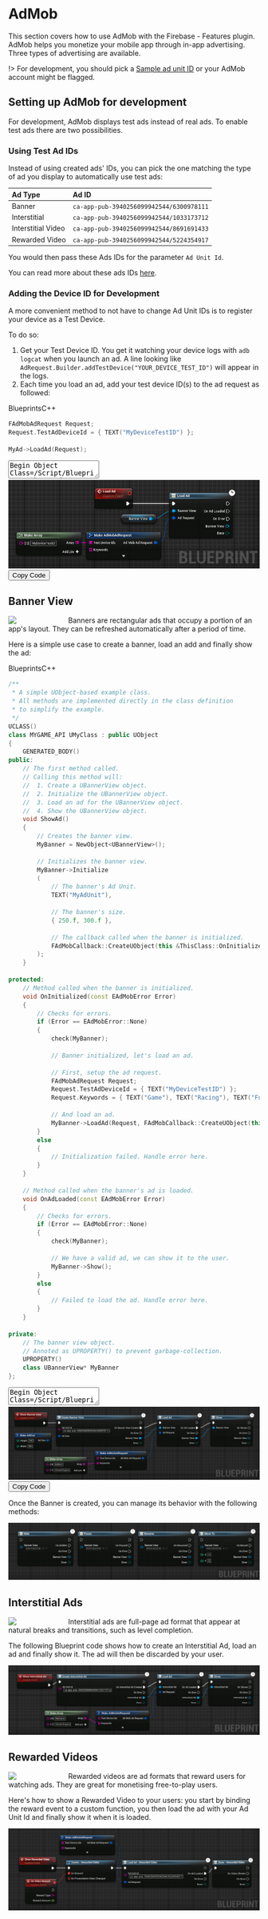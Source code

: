 # AdMob

This section covers how to use AdMob with the Firebase - Features plugin.  
AdMob helps you monetize your mobile app through in-app advertising. Three types of advertising are available.

!> For development, you should pick a [Sample ad unit ID](https://developers.google.com/admob/android/test-ads#sample_ad_units) or your AdMob account might be flagged.

## Setting up AdMob for development  
For development, AdMob displays test ads instead of real ads. To enable test ads there are two possibilities.
### Using Test Ad IDs
Instead of using created ads' IDs, you can pick the one matching the type of ad you display to automatically use test ads:

<div class="centered">

|Ad Type| Ad ID|
|:---|:---|
|Banner|`ca-app-pub-3940256099942544/6300978111`|
|Interstitial|`ca-app-pub-3940256099942544/1033173712`|
|Interstitial Video|`ca-app-pub-3940256099942544/8691691433`|
|Rewarded Video|`ca-app-pub-3940256099942544/5224354917`|

</div>

You would then pass these Ads IDs for the parameter `Ad Unit Id`.

You can read more about these ads IDs [here](https://developers.google.com/admob/android/test-ads#sample_ad_units).

### Adding the Device ID for Development

A more convenient method to not have to change Ad Unit IDs is to register your device as a Test Device.

To do so:
1. Get your Test Device ID. You get it watching your device logs with `adb logcat` when you launch an ad. A line looking like `AdRequest.Builder.addTestDevice("YOUR_DEVICE_TEST_ID")` will appear in the logs.
2. Each time you load an ad, add your test device ID(s) to the ad request as followed:  

<div class="code-switcher show-cpp-true">
<div class="switcher" >
<span class="sw-bp" onclick="switchBp()">Blueprints</span><span class="sw-cpp" onclick="switchCpp()">C++</span>
</div>
<div class="cpp">

```cpp
FAdMobAdRequest Request;
Request.TestAdDeviceId = { TEXT("MyDeviceTestID") };

MyAd->LoadAd(Request);
```

</div>
<div class="bp">
<div class="bpcode">
<textarea readonly>
Begin Object Class=/Script/BlueprintGraph.K2Node_AsyncAction Name="K2Node_AsyncAction_75"
   ProxyFactoryFunctionName="LoadAd"
   ProxyFactoryClass=Class'"/Script/FirebaseFeatures.LoadAdBannerView"'
   ProxyClass=Class'"/Script/FirebaseFeatures.LoadAdBannerView"'
   NodePosX=3856
   NodePosY=-5072
   NodeGuid=E2B7E89B417CAA67A4308EA79AFC187B
   CustomProperties Pin (PinId=3DE4DAD14A6073AAD84A75A1E6C4EE57,PinName="execute",PinType.PinCategory="exec",PinType.PinSubCategory="",PinType.PinSubCategoryObject=None,PinType.PinSubCategoryMemberReference=(),PinType.PinValueType=(),PinType.ContainerType=None,PinType.bIsReference=False,PinType.bIsConst=False,PinType.bIsWeakPointer=False,PinType.bIsUObjectWrapper=False,LinkedTo=(K2Node_CustomEvent_6 22595CDF4344D3403D70D09AAA93A5B1,),PersistentGuid=00000000000000000000000000000000,bHidden=False,bNotConnectable=False,bDefaultValueIsReadOnly=False,bDefaultValueIsIgnored=False,bAdvancedView=False,bOrphanedPin=False,)
   CustomProperties Pin (PinId=72A60F9F4319A877219EAB970CC5ABFB,PinName="then",Direction="EGPD_Output",PinType.PinCategory="exec",PinType.PinSubCategory="",PinType.PinSubCategoryObject=None,PinType.PinSubCategoryMemberReference=(),PinType.PinValueType=(),PinType.ContainerType=None,PinType.bIsReference=False,PinType.bIsConst=False,PinType.bIsWeakPointer=False,PinType.bIsUObjectWrapper=False,PersistentGuid=00000000000000000000000000000000,bHidden=False,bNotConnectable=False,bDefaultValueIsReadOnly=False,bDefaultValueIsIgnored=False,bAdvancedView=False,bOrphanedPin=False,)
   CustomProperties Pin (PinId=7485657E499E8150FA1E3DACECB79B89,PinName="OnAdLoaded",PinFriendlyName="On Ad Loaded",PinToolTip="On Ad Loaded",Direction="EGPD_Output",PinType.PinCategory="exec",PinType.PinSubCategory="",PinType.PinSubCategoryObject=None,PinType.PinSubCategoryMemberReference=(),PinType.PinValueType=(),PinType.ContainerType=None,PinType.bIsReference=False,PinType.bIsConst=False,PinType.bIsWeakPointer=False,PinType.bIsUObjectWrapper=False,PersistentGuid=00000000000000000000000000000000,bHidden=False,bNotConnectable=False,bDefaultValueIsReadOnly=False,bDefaultValueIsIgnored=False,bAdvancedView=False,bOrphanedPin=False,)
   CustomProperties Pin (PinId=219EAA4F4D530526F5CD248EA8D2D465,PinName="OnError",PinFriendlyName="On Error",PinToolTip="On Error",Direction="EGPD_Output",PinType.PinCategory="exec",PinType.PinSubCategory="",PinType.PinSubCategoryObject=None,PinType.PinSubCategoryMemberReference=(),PinType.PinValueType=(),PinType.ContainerType=None,PinType.bIsReference=False,PinType.bIsConst=False,PinType.bIsWeakPointer=False,PinType.bIsUObjectWrapper=False,PersistentGuid=00000000000000000000000000000000,bHidden=False,bNotConnectable=False,bDefaultValueIsReadOnly=False,bDefaultValueIsIgnored=False,bAdvancedView=False,bOrphanedPin=False,)
   CustomProperties Pin (PinId=5892D59D4B709C342FF21095548E72CD,PinName="BannerView",PinToolTip="Banner View",Direction="EGPD_Output",PinType.PinCategory="object",PinType.PinSubCategory="",PinType.PinSubCategoryObject=Class'"/Script/FirebaseFeatures.BannerView"',PinType.PinSubCategoryMemberReference=(),PinType.PinValueType=(),PinType.ContainerType=None,PinType.bIsReference=False,PinType.bIsConst=False,PinType.bIsWeakPointer=False,PinType.bIsUObjectWrapper=False,PersistentGuid=00000000000000000000000000000000,bHidden=False,bNotConnectable=False,bDefaultValueIsReadOnly=False,bDefaultValueIsIgnored=False,bAdvancedView=False,bOrphanedPin=False,)
   CustomProperties Pin (PinId=894C115B4FBF68CABF32E1A0F11A9C65,PinName="Error",PinToolTip="Error",Direction="EGPD_Output",PinType.PinCategory="byte",PinType.PinSubCategory="",PinType.PinSubCategoryObject=Enum'"/Script/FirebaseFeatures.EAdMobError"',PinType.PinSubCategoryMemberReference=(),PinType.PinValueType=(),PinType.ContainerType=None,PinType.bIsReference=False,PinType.bIsConst=True,PinType.bIsWeakPointer=False,PinType.bIsUObjectWrapper=False,PersistentGuid=00000000000000000000000000000000,bHidden=False,bNotConnectable=False,bDefaultValueIsReadOnly=False,bDefaultValueIsIgnored=False,bAdvancedView=False,bOrphanedPin=False,)
   CustomProperties Pin (PinId=F4E734244C64ECDBCEBE079C4CE7B919,PinName="BannerView",PinType.PinCategory="object",PinType.PinSubCategory="",PinType.PinSubCategoryObject=Class'"/Script/FirebaseFeatures.BannerView"',PinType.PinSubCategoryMemberReference=(),PinType.PinValueType=(),PinType.ContainerType=None,PinType.bIsReference=False,PinType.bIsConst=True,PinType.bIsWeakPointer=False,PinType.bIsUObjectWrapper=False,LinkedTo=(K2Node_VariableGet_0 84CCEE1E4B142D1D8FBDC08D6E829698,),PersistentGuid=00000000000000000000000000000000,bHidden=False,bNotConnectable=False,bDefaultValueIsReadOnly=False,bDefaultValueIsIgnored=False,bAdvancedView=False,bOrphanedPin=False,)
   CustomProperties Pin (PinId=11EA430B432F9644E80C1F9ABD4578AC,PinName="AdRequest",PinType.PinCategory="struct",PinType.PinSubCategory="",PinType.PinSubCategoryObject=ScriptStruct'"/Script/FirebaseFeatures.AdMobAdRequest"',PinType.PinSubCategoryMemberReference=(),PinType.PinValueType=(),PinType.ContainerType=None,PinType.bIsReference=True,PinType.bIsConst=True,PinType.bIsWeakPointer=False,PinType.bIsUObjectWrapper=False,LinkedTo=(K2Node_MakeStruct_4 7522A899448CE93C92F62480C1023678,),PersistentGuid=00000000000000000000000000000000,bHidden=False,bNotConnectable=False,bDefaultValueIsReadOnly=False,bDefaultValueIsIgnored=True,bAdvancedView=False,bOrphanedPin=False,)
End Object
Begin Object Class=/Script/BlueprintGraph.K2Node_MakeStruct Name="K2Node_MakeStruct_4"
   bMadeAfterOverridePinRemoval=True
   ShowPinForProperties(0)=(PropertyName="TestDeviceIds",PropertyFriendlyName="Test Device Ids",PropertyTooltip="An array of test device IDs specifying devices that test ads will be\nreturned for.",CategoryName="AdMob",bShowPin=True,bCanToggleVisibility=True)
   ShowPinForProperties(1)=(PropertyName="Keywords",PropertyFriendlyName="Keywords",PropertyTooltip="An array of keywords or phrases describing the current user activity, such\nas \"Sports Scores\" or \"Football.\"",CategoryName="AdMob",bShowPin=True,bCanToggleVisibility=True)
   ShowPinForProperties(2)=(PropertyName="Extras",PropertyFriendlyName="Extras",PropertyTooltip="A @ref KeyValuePair specifying additional parameters accepted by an ad\nnetwork.",CategoryName="AdMob",bShowPin=True,bCanToggleVisibility=True)
   ShowPinForProperties(3)=(PropertyName="BirthdayDay",PropertyFriendlyName="Birthday Day",PropertyTooltip="The day the user was born. Specify the user\'s birthday to increase ad\nrelevancy.",CategoryName="AdMob",bShowPin=True,bCanToggleVisibility=True)
   ShowPinForProperties(4)=(PropertyName="BirthdayMonth",PropertyFriendlyName="Birthday Month",PropertyTooltip="The month the user was born. Specify the user\'s birthday to increase ad\nrelevancy.",CategoryName="AdMob",bShowPin=True,bCanToggleVisibility=True)
   ShowPinForProperties(5)=(PropertyName="BirthdayYear",PropertyFriendlyName="Birthday Year",PropertyTooltip="The year the user was born. Specify the user\'s birthday to increase ad\nrelevancy.",CategoryName="AdMob",bShowPin=True,bCanToggleVisibility=True)
   ShowPinForProperties(6)=(PropertyName="Gender",PropertyFriendlyName="Gender",PropertyTooltip="The user\'s @ref Gender. Specify the user\'s gender to increase ad\nrelevancy.",CategoryName="AdMob",bShowPin=True,bCanToggleVisibility=True)
   ShowPinForProperties(7)=(PropertyName="TaggedForChildDirectedTreatment",PropertyFriendlyName="Tagged for Child Directed Treatment",PropertyTooltip="Specifies whether the request should be considered as child-directed for\npurposes of the Children\'s Online Privacy Protection Act (COPPA).",CategoryName="AdMob",bShowPin=True,bCanToggleVisibility=True)
   StructType=ScriptStruct'"/Script/FirebaseFeatures.AdMobAdRequest"'
   NodePosX=3552
   NodePosY=-4928
   AdvancedPinDisplay=Hidden
   NodeGuid=E64AD4AA498D7A1AD7AF4181D020817C
   CustomProperties Pin (PinId=7522A899448CE93C92F62480C1023678,PinName="AdMobAdRequest",Direction="EGPD_Output",PinType.PinCategory="struct",PinType.PinSubCategory="",PinType.PinSubCategoryObject=ScriptStruct'"/Script/FirebaseFeatures.AdMobAdRequest"',PinType.PinSubCategoryMemberReference=(),PinType.PinValueType=(),PinType.ContainerType=None,PinType.bIsReference=False,PinType.bIsConst=False,PinType.bIsWeakPointer=False,PinType.bIsUObjectWrapper=False,LinkedTo=(K2Node_AsyncAction_75 11EA430B432F9644E80C1F9ABD4578AC,),PersistentGuid=00000000000000000000000000000000,bHidden=False,bNotConnectable=False,bDefaultValueIsReadOnly=False,bDefaultValueIsIgnored=False,bAdvancedView=False,bOrphanedPin=False,)
   CustomProperties Pin (PinId=3A3BCC504EB26AD5280511AE7085FC84,PinName="TestDeviceIds",PinFriendlyName="Test Device Ids",PinToolTip="Test Device Ids\nArray of Strings\n\nAn array of test device IDs specifying devices that test ads will be\nreturned for.",PinType.PinCategory="string",PinType.PinSubCategory="",PinType.PinSubCategoryObject=None,PinType.PinSubCategoryMemberReference=(),PinType.PinValueType=(),PinType.ContainerType=Array,PinType.bIsReference=False,PinType.bIsConst=False,PinType.bIsWeakPointer=False,PinType.bIsUObjectWrapper=False,LinkedTo=(K2Node_MakeArray_3 2F23AB5648C9AEBB0D53F28B390CA233,),PersistentGuid=00000000000000000000000000000000,bHidden=False,bNotConnectable=False,bDefaultValueIsReadOnly=False,bDefaultValueIsIgnored=True,bAdvancedView=False,bOrphanedPin=False,)
   CustomProperties Pin (PinId=835C6FE3491B56FE2A321AADAF790FBC,PinName="Keywords",PinFriendlyName="Keywords",PinToolTip="Keywords\nArray of Strings\n\nAn array of keywords or phrases describing the current user activity, such\nas \"Sports Scores\" or \"Football.\"",PinType.PinCategory="string",PinType.PinSubCategory="",PinType.PinSubCategoryObject=None,PinType.PinSubCategoryMemberReference=(),PinType.PinValueType=(),PinType.ContainerType=Array,PinType.bIsReference=False,PinType.bIsConst=False,PinType.bIsWeakPointer=False,PinType.bIsUObjectWrapper=False,PersistentGuid=00000000000000000000000000000000,bHidden=False,bNotConnectable=False,bDefaultValueIsReadOnly=False,bDefaultValueIsIgnored=True,bAdvancedView=False,bOrphanedPin=False,)
   CustomProperties Pin (PinId=5B10E40445809E3AF6CC34905CA56493,PinName="Extras",PinFriendlyName="Extras",PinToolTip="Extras\nMap of Strings to Strings\n\nA @ref KeyValuePair specifying additional parameters accepted by an ad\nnetwork.",PinType.PinCategory="string",PinType.PinSubCategory="",PinType.PinSubCategoryObject=None,PinType.PinSubCategoryMemberReference=(),PinType.PinValueType=(TerminalCategory="string"),PinType.ContainerType=Map,PinType.bIsReference=False,PinType.bIsConst=False,PinType.bIsWeakPointer=False,PinType.bIsUObjectWrapper=False,PersistentGuid=00000000000000000000000000000000,bHidden=False,bNotConnectable=False,bDefaultValueIsReadOnly=False,bDefaultValueIsIgnored=True,bAdvancedView=True,bOrphanedPin=False,)
   CustomProperties Pin (PinId=8AE7E97B49F702DB86509B973D7E20E7,PinName="BirthdayDay",PinFriendlyName="Birthday Day",PinToolTip="Birthday Day\nInteger\n\nThe day the user was born. Specify the user\'s birthday to increase ad\nrelevancy.",PinType.PinCategory="int",PinType.PinSubCategory="",PinType.PinSubCategoryObject=None,PinType.PinSubCategoryMemberReference=(),PinType.PinValueType=(),PinType.ContainerType=None,PinType.bIsReference=False,PinType.bIsConst=False,PinType.bIsWeakPointer=False,PinType.bIsUObjectWrapper=False,DefaultValue="0",AutogeneratedDefaultValue="0",PersistentGuid=00000000000000000000000000000000,bHidden=False,bNotConnectable=False,bDefaultValueIsReadOnly=False,bDefaultValueIsIgnored=False,bAdvancedView=True,bOrphanedPin=False,)
   CustomProperties Pin (PinId=0486ACEE422BFCD47CF9068A109867B9,PinName="BirthdayMonth",PinFriendlyName="Birthday Month",PinToolTip="Birthday Month\nInteger\n\nThe month the user was born. Specify the user\'s birthday to increase ad\nrelevancy.",PinType.PinCategory="int",PinType.PinSubCategory="",PinType.PinSubCategoryObject=None,PinType.PinSubCategoryMemberReference=(),PinType.PinValueType=(),PinType.ContainerType=None,PinType.bIsReference=False,PinType.bIsConst=False,PinType.bIsWeakPointer=False,PinType.bIsUObjectWrapper=False,DefaultValue="0",AutogeneratedDefaultValue="0",PersistentGuid=00000000000000000000000000000000,bHidden=False,bNotConnectable=False,bDefaultValueIsReadOnly=False,bDefaultValueIsIgnored=False,bAdvancedView=True,bOrphanedPin=False,)
   CustomProperties Pin (PinId=D1BF803C45AE8B7E598690B4D6B8B16B,PinName="BirthdayYear",PinFriendlyName="Birthday Year",PinToolTip="Birthday Year\nInteger\n\nThe year the user was born. Specify the user\'s birthday to increase ad\nrelevancy.",PinType.PinCategory="int",PinType.PinSubCategory="",PinType.PinSubCategoryObject=None,PinType.PinSubCategoryMemberReference=(),PinType.PinValueType=(),PinType.ContainerType=None,PinType.bIsReference=False,PinType.bIsConst=False,PinType.bIsWeakPointer=False,PinType.bIsUObjectWrapper=False,DefaultValue="0",AutogeneratedDefaultValue="0",PersistentGuid=00000000000000000000000000000000,bHidden=False,bNotConnectable=False,bDefaultValueIsReadOnly=False,bDefaultValueIsIgnored=False,bAdvancedView=True,bOrphanedPin=False,)
   CustomProperties Pin (PinId=09BEED2B43F4897C5B1EBA8E5FAEBEE1,PinName="Gender",PinFriendlyName="Gender",PinToolTip="Gender\nEAdMobGender Enum\n\nThe user\'s @ref Gender. Specify the user\'s gender to increase ad\nrelevancy.",PinType.PinCategory="byte",PinType.PinSubCategory="",PinType.PinSubCategoryObject=Enum'"/Script/FirebaseFeatures.EAdMobGender"',PinType.PinSubCategoryMemberReference=(),PinType.PinValueType=(),PinType.ContainerType=None,PinType.bIsReference=False,PinType.bIsConst=False,PinType.bIsWeakPointer=False,PinType.bIsUObjectWrapper=False,DefaultValue="Unknown",AutogeneratedDefaultValue="Unknown",PersistentGuid=00000000000000000000000000000000,bHidden=False,bNotConnectable=False,bDefaultValueIsReadOnly=False,bDefaultValueIsIgnored=False,bAdvancedView=True,bOrphanedPin=False,)
   CustomProperties Pin (PinId=42F81E594B9D8899F49EE29AF3583E48,PinName="TaggedForChildDirectedTreatment",PinFriendlyName="Tagged for Child Directed Treatment",PinToolTip="Tagged For Child Directed Treatment\nEAdMobChildDirectedTreatmentState Enum\n\nSpecifies whether the request should be considered as child-directed for\npurposes of the Children\'s Online Privacy Protection Act (COPPA).",PinType.PinCategory="byte",PinType.PinSubCategory="",PinType.PinSubCategoryObject=Enum'"/Script/FirebaseFeatures.EAdMobChildDirectedTreatmentState"',PinType.PinSubCategoryMemberReference=(),PinType.PinValueType=(),PinType.ContainerType=None,PinType.bIsReference=False,PinType.bIsConst=False,PinType.bIsWeakPointer=False,PinType.bIsUObjectWrapper=False,DefaultValue="Unknown",AutogeneratedDefaultValue="Unknown",PersistentGuid=00000000000000000000000000000000,bHidden=False,bNotConnectable=False,bDefaultValueIsReadOnly=False,bDefaultValueIsIgnored=False,bAdvancedView=True,bOrphanedPin=False,)
End Object
Begin Object Class=/Script/BlueprintGraph.K2Node_MakeArray Name="K2Node_MakeArray_3"
   NodePosX=3296
   NodePosY=-4928
   NodeGuid=99746203401668E7287575AB0F753A0E
   CustomProperties Pin (PinId=2F23AB5648C9AEBB0D53F28B390CA233,PinName="Array",Direction="EGPD_Output",PinType.PinCategory="string",PinType.PinSubCategory="",PinType.PinSubCategoryObject=None,PinType.PinSubCategoryMemberReference=(),PinType.PinValueType=(),PinType.ContainerType=Array,PinType.bIsReference=False,PinType.bIsConst=False,PinType.bIsWeakPointer=False,PinType.bIsUObjectWrapper=False,LinkedTo=(K2Node_MakeStruct_4 3A3BCC504EB26AD5280511AE7085FC84,),PersistentGuid=00000000000000000000000000000000,bHidden=False,bNotConnectable=False,bDefaultValueIsReadOnly=False,bDefaultValueIsIgnored=False,bAdvancedView=False,bOrphanedPin=False,)
   CustomProperties Pin (PinId=E7646C30416BD9B0BD9F0D9C262683B7,PinName="[0]",PinType.PinCategory="string",PinType.PinSubCategory="",PinType.PinSubCategoryObject=None,PinType.PinSubCategoryMemberReference=(),PinType.PinValueType=(),PinType.ContainerType=None,PinType.bIsReference=False,PinType.bIsConst=False,PinType.bIsWeakPointer=False,PinType.bIsUObjectWrapper=False,DefaultValue="MyDeviceTestID",PersistentGuid=00000000000000000000000000000000,bHidden=False,bNotConnectable=False,bDefaultValueIsReadOnly=False,bDefaultValueIsIgnored=False,bAdvancedView=False,bOrphanedPin=False,)
End Object
Begin Object Class=/Script/BlueprintGraph.K2Node_VariableGet Name="K2Node_VariableGet_0"
   VariableReference=(MemberName="Banner View",MemberGuid=1446C6E14B87D7D507D537B2B6FC6914,bSelfContext=True)
   NodePosX=3680
   NodePosY=-4992
   NodeGuid=1339B14E454DC5EBD890F4929711230A
   CustomProperties Pin (PinId=84CCEE1E4B142D1D8FBDC08D6E829698,PinName="Banner View",Direction="EGPD_Output",PinType.PinCategory="object",PinType.PinSubCategory="",PinType.PinSubCategoryObject=Class'"/Script/FirebaseFeatures.BannerView"',PinType.PinSubCategoryMemberReference=(),PinType.PinValueType=(),PinType.ContainerType=None,PinType.bIsReference=False,PinType.bIsConst=False,PinType.bIsWeakPointer=False,PinType.bIsUObjectWrapper=False,LinkedTo=(K2Node_AsyncAction_75 F4E734244C64ECDBCEBE079C4CE7B919,),PersistentGuid=00000000000000000000000000000000,bHidden=False,bNotConnectable=False,bDefaultValueIsReadOnly=False,bDefaultValueIsIgnored=False,bAdvancedView=False,bOrphanedPin=False,)
   CustomProperties Pin (PinId=2DD1E49644EC92F19251B880E9B5D5E9,PinName="self",PinFriendlyName=NSLOCTEXT("K2Node", "Target", "Target"),PinType.PinCategory="object",PinType.PinSubCategory="",PinType.PinSubCategoryObject=BlueprintGeneratedClass'"/Game/DemoActor.DemoActor_C"',PinType.PinSubCategoryMemberReference=(),PinType.PinValueType=(),PinType.ContainerType=None,PinType.bIsReference=False,PinType.bIsConst=False,PinType.bIsWeakPointer=False,PinType.bIsUObjectWrapper=False,PersistentGuid=00000000000000000000000000000000,bHidden=True,bNotConnectable=False,bDefaultValueIsReadOnly=False,bDefaultValueIsIgnored=False,bAdvancedView=False,bOrphanedPin=False,)
End Object
Begin Object Class=/Script/BlueprintGraph.K2Node_CustomEvent Name="K2Node_CustomEvent_6"
   CustomFunctionName="Load Ad"
   NodePosX=3584
   NodePosY=-5088
   NodeGuid=479AB6C544828EFE0EDBEE8213368323
   CustomProperties Pin (PinId=875FFA484C7FC64B7DEC1DA08C12649E,PinName="OutputDelegate",Direction="EGPD_Output",PinType.PinCategory="delegate",PinType.PinSubCategory="",PinType.PinSubCategoryObject=None,PinType.PinSubCategoryMemberReference=(MemberParent=BlueprintGeneratedClass'"/Game/DemoActor.DemoActor_C"',MemberName="Load Ad",MemberGuid=479AB6C544828EFE0EDBEE8213368323),PinType.PinValueType=(),PinType.ContainerType=None,PinType.bIsReference=False,PinType.bIsConst=False,PinType.bIsWeakPointer=False,PinType.bIsUObjectWrapper=False,PersistentGuid=00000000000000000000000000000000,bHidden=False,bNotConnectable=False,bDefaultValueIsReadOnly=False,bDefaultValueIsIgnored=False,bAdvancedView=False,bOrphanedPin=False,)
   CustomProperties Pin (PinId=22595CDF4344D3403D70D09AAA93A5B1,PinName="then",Direction="EGPD_Output",PinType.PinCategory="exec",PinType.PinSubCategory="",PinType.PinSubCategoryObject=None,PinType.PinSubCategoryMemberReference=(),PinType.PinValueType=(),PinType.ContainerType=None,PinType.bIsReference=False,PinType.bIsConst=False,PinType.bIsWeakPointer=False,PinType.bIsUObjectWrapper=False,LinkedTo=(K2Node_AsyncAction_75 3DE4DAD14A6073AAD84A75A1E6C4EE57,),PersistentGuid=00000000000000000000000000000000,bHidden=False,bNotConnectable=False,bDefaultValueIsReadOnly=False,bDefaultValueIsIgnored=False,bAdvancedView=False,bOrphanedPin=False,)
End Object
</textarea>
<img src="_images/TestAdDeviceId.png"/>
<button onclick="copyBlueprintCode(this)">Copy Code</button>
</div>
</div>
</div>

## Banner View

<img src="https://developers.google.com/admob/images/format-banner.svg" align="left" width="100" style="margin-right:20px"/>

Banners are rectangular ads that occupy a portion of an app's layout. They can be refreshed automatically after a period of time.  

Here is a simple use case to create a banner, load an add and finally show the ad:


<div class="code-switcher show-cpp-true">
<div class="switcher" >
<span class="sw-bp" onclick="switchBp()">Blueprints</span><span class="sw-cpp" onclick="switchCpp()">C++</span>
</div>
<div class="cpp">

```cpp
/**
 * A simple UObject-based example class.
 * All methods are implemented directly in the class definition 
 * to simplify the example.
 */
UCLASS()
class MYGAME_API UMyClass : public UObject
{
	GENERATED_BODY()
public:
	// The first method called.
	// Calling this method will:
	// 	1. Create a UBannerView object.
	// 	2. Initialize the UBannerView object.
	// 	3. Load an ad for the UBannerView object.
	// 	4. Show the UBannerView object.
	void ShowAd()
	{
		// Creates the banner view.
		MyBanner = NewObject<UBannerView>();
	
		// Initializes the banner view.
		MyBanner->Initialize
		(
			// The banner's Ad Unit.
			TEXT("MyAdUnit"), 
			
			// The banner's size.
			{ 250.f, 300.f }, 
			
			// The callback called when the banner is initialized.
			FAdMobCallback::CreateUObject(this &ThisClass::OnInitialized))
		);
	}
	
protected:
	// Method called when the banner is initialized.
	void OnInitialized(const EAdMobError Error)
	{
		// Checks for errors.
		if (Error == EAdMobError::None)
		{
			check(MyBanner);
			
			// Banner initialized, let's load an ad.
			
			// First, setup the ad request.
			FAdMobAdRequest Request;
			Request.TestAdDeviceId = { TEXT("MyDeviceTestID") };
			Request.Keywords = { TEXT("Game"), TEXT("Racing"), TEXT("Fun") };
			
			// And load an ad.
			MyBanner->LoadAd(Request, FAdMobCallback::CreateUObject(this &ThisClass::OnAdLoaded)));
		}
		else
		{
			// Initialization failed. Handle error here.
		}
	}
	
	// Method called when the banner's ad is loaded.
	void OnAdLoaded(const EAdMobError Error)
	{
		// Checks for errors.
		if (Error == EAdMobError::None)
		{
			check(MyBanner);
			
			// We have a valid ad, we can show it to the user.
			MyBanner->Show();
		}
		else
		{
			// Failed to load the ad. Handle error here.
		}
	}

private:
	// The banner view object.
	// Annoted as UPROPERTY() to prevent garbage-collection.
	UPROPERTY()
	class UBannerView* MyBanner
};


```

</div>
<div class="bp">
<div class="bpcode">
<textarea readonly>
Begin Object Class=/Script/BlueprintGraph.K2Node_AsyncAction Name="K2Node_AsyncAction_0"
   ProxyFactoryFunctionName="CreateBannerView"
   ProxyFactoryClass=Class'"/Script/FirebaseFeatures.CreateBannerView"'
   ProxyClass=Class'"/Script/FirebaseFeatures.CreateBannerView"'
   NodePosX=-144
   NodePosY=-448
   NodeGuid=DD95258F4B7414782DEF25BFE50B2372
   CustomProperties Pin (PinId=1146E2CE45D16CCCEDD570BE89E74DE3,PinName="execute",PinToolTip="\nExec",PinType.PinCategory="exec",PinType.PinSubCategory="",PinType.PinSubCategoryObject=None,PinType.PinSubCategoryMemberReference=(),PinType.PinValueType=(),PinType.ContainerType=None,PinType.bIsReference=False,PinType.bIsConst=False,PinType.bIsWeakPointer=False,PinType.bIsUObjectWrapper=False,LinkedTo=(K2Node_CustomEvent_0 7EDB0ADB42D214630353F1A7CFDFFF46,),PersistentGuid=00000000000000000000000000000000,bHidden=False,bNotConnectable=False,bDefaultValueIsReadOnly=False,bDefaultValueIsIgnored=False,bAdvancedView=False,bOrphanedPin=False,)
   CustomProperties Pin (PinId=E87DCA5848795E2AFD82DCBD609CB49D,PinName="then",Direction="EGPD_Output",PinType.PinCategory="exec",PinType.PinSubCategory="",PinType.PinSubCategoryObject=None,PinType.PinSubCategoryMemberReference=(),PinType.PinValueType=(),PinType.ContainerType=None,PinType.bIsReference=False,PinType.bIsConst=False,PinType.bIsWeakPointer=False,PinType.bIsUObjectWrapper=False,PersistentGuid=00000000000000000000000000000000,bHidden=False,bNotConnectable=False,bDefaultValueIsReadOnly=False,bDefaultValueIsIgnored=False,bAdvancedView=False,bOrphanedPin=False,)
   CustomProperties Pin (PinId=B7CEE91449A32AE8EE5D2E95F548FC3F,PinName="OnBannerViewCreated",PinFriendlyName=NSLOCTEXT("", "B8EEB7D24BDC95B85C86C496D209D914", "On Banner View Created"),PinToolTip="Called when the banner view has been created and initialized.",Direction="EGPD_Output",PinType.PinCategory="exec",PinType.PinSubCategory="",PinType.PinSubCategoryObject=None,PinType.PinSubCategoryMemberReference=(),PinType.PinValueType=(),PinType.ContainerType=None,PinType.bIsReference=False,PinType.bIsConst=False,PinType.bIsWeakPointer=False,PinType.bIsUObjectWrapper=False,LinkedTo=(K2Node_AsyncAction_1 312171414F83781D6BAEE5A0CA3FEC28,),PersistentGuid=00000000000000000000000000000000,bHidden=False,bNotConnectable=False,bDefaultValueIsReadOnly=False,bDefaultValueIsIgnored=False,bAdvancedView=False,bOrphanedPin=False,)
   CustomProperties Pin (PinId=8FD6D78E4B8672F2F239D1A3241DD604,PinName="OnError",PinFriendlyName=NSLOCTEXT("", "4BA3C10A46E521D4A24B48A32DC8965C", "On Error"),PinToolTip="On Error",Direction="EGPD_Output",PinType.PinCategory="exec",PinType.PinSubCategory="",PinType.PinSubCategoryObject=None,PinType.PinSubCategoryMemberReference=(),PinType.PinValueType=(),PinType.ContainerType=None,PinType.bIsReference=False,PinType.bIsConst=False,PinType.bIsWeakPointer=False,PinType.bIsUObjectWrapper=False,PersistentGuid=00000000000000000000000000000000,bHidden=False,bNotConnectable=False,bDefaultValueIsReadOnly=False,bDefaultValueIsIgnored=False,bAdvancedView=False,bOrphanedPin=False,)
   CustomProperties Pin (PinId=53699DFC4AC2BCDC969343B005615099,PinName="BannerView",PinToolTip="Banner View",Direction="EGPD_Output",PinType.PinCategory="object",PinType.PinSubCategory="",PinType.PinSubCategoryObject=Class'"/Script/FirebaseFeatures.BannerView"',PinType.PinSubCategoryMemberReference=(),PinType.PinValueType=(),PinType.ContainerType=None,PinType.bIsReference=False,PinType.bIsConst=False,PinType.bIsWeakPointer=False,PinType.bIsUObjectWrapper=False,LinkedTo=(K2Node_AsyncAction_1 8D293F4D45F2AF942985B69DCC751432,),PersistentGuid=00000000000000000000000000000000,bHidden=False,bNotConnectable=False,bDefaultValueIsReadOnly=False,bDefaultValueIsIgnored=False,bAdvancedView=False,bOrphanedPin=False,)
   CustomProperties Pin (PinId=D353141D44016B033C96C7BB1FDC8560,PinName="Error",PinToolTip="Error",Direction="EGPD_Output",PinType.PinCategory="byte",PinType.PinSubCategory="",PinType.PinSubCategoryObject=Enum'"/Script/FirebaseFeatures.EAdMobError"',PinType.PinSubCategoryMemberReference=(),PinType.PinValueType=(),PinType.ContainerType=None,PinType.bIsReference=False,PinType.bIsConst=True,PinType.bIsWeakPointer=False,PinType.bIsUObjectWrapper=False,PersistentGuid=00000000000000000000000000000000,bHidden=False,bNotConnectable=False,bDefaultValueIsReadOnly=False,bDefaultValueIsIgnored=False,bAdvancedView=False,bOrphanedPin=False,)
   CustomProperties Pin (PinId=C52423DD4CEBEE0FF5CE4FAEEEACFCE6,PinName="AdUnitId",PinToolTip="Ad Unit Id\nString",PinType.PinCategory="string",PinType.PinSubCategory="",PinType.PinSubCategoryObject=None,PinType.PinSubCategoryMemberReference=(),PinType.PinValueType=(),PinType.ContainerType=None,PinType.bIsReference=False,PinType.bIsConst=False,PinType.bIsWeakPointer=False,PinType.bIsUObjectWrapper=False,DefaultValue="ca-app-pub-3940256099942544/6300978111",PersistentGuid=00000000000000000000000000000000,bHidden=False,bNotConnectable=False,bDefaultValueIsReadOnly=False,bDefaultValueIsIgnored=False,bAdvancedView=False,bOrphanedPin=False,)
   CustomProperties Pin (PinId=CBFBD5AE49FC06F4B783F9BE9B9DF32B,PinName="AdSize",PinToolTip="Ad Size\nAd Size Structure (by ref)",PinType.PinCategory="struct",PinType.PinSubCategory="",PinType.PinSubCategoryObject=ScriptStruct'"/Script/FirebaseFeatures.AdSize"',PinType.PinSubCategoryMemberReference=(),PinType.PinValueType=(),PinType.ContainerType=None,PinType.bIsReference=True,PinType.bIsConst=True,PinType.bIsWeakPointer=False,PinType.bIsUObjectWrapper=False,LinkedTo=(K2Node_MakeStruct_0 660A0AAA484755B2A97CAC95D7849CA0,),PersistentGuid=00000000000000000000000000000000,bHidden=False,bNotConnectable=False,bDefaultValueIsReadOnly=False,bDefaultValueIsIgnored=True,bAdvancedView=False,bOrphanedPin=False,)
End Object
Begin Object Class=/Script/BlueprintGraph.K2Node_AsyncAction Name="K2Node_AsyncAction_1"
   ProxyFactoryFunctionName="LoadAd"
   ProxyFactoryClass=Class'"/Script/FirebaseFeatures.LoadAdBannerView"'
   ProxyClass=Class'"/Script/FirebaseFeatures.LoadAdBannerView"'
   NodePosX=400
   NodePosY=-448
   NodeGuid=E062933E403B71A3D7CF42892474ECF0
   CustomProperties Pin (PinId=312171414F83781D6BAEE5A0CA3FEC28,PinName="execute",PinToolTip="\nExec",PinType.PinCategory="exec",PinType.PinSubCategory="",PinType.PinSubCategoryObject=None,PinType.PinSubCategoryMemberReference=(),PinType.PinValueType=(),PinType.ContainerType=None,PinType.bIsReference=False,PinType.bIsConst=False,PinType.bIsWeakPointer=False,PinType.bIsUObjectWrapper=False,LinkedTo=(K2Node_AsyncAction_0 B7CEE91449A32AE8EE5D2E95F548FC3F,),PersistentGuid=00000000000000000000000000000000,bHidden=False,bNotConnectable=False,bDefaultValueIsReadOnly=False,bDefaultValueIsIgnored=False,bAdvancedView=False,bOrphanedPin=False,)
   CustomProperties Pin (PinId=B4FEF1734A5E24577017C79903558E45,PinName="then",Direction="EGPD_Output",PinType.PinCategory="exec",PinType.PinSubCategory="",PinType.PinSubCategoryObject=None,PinType.PinSubCategoryMemberReference=(),PinType.PinValueType=(),PinType.ContainerType=None,PinType.bIsReference=False,PinType.bIsConst=False,PinType.bIsWeakPointer=False,PinType.bIsUObjectWrapper=False,PersistentGuid=00000000000000000000000000000000,bHidden=False,bNotConnectable=False,bDefaultValueIsReadOnly=False,bDefaultValueIsIgnored=False,bAdvancedView=False,bOrphanedPin=False,)
   CustomProperties Pin (PinId=7FE93A06400D8554AF4AAA9846697B88,PinName="OnAdLoaded",PinFriendlyName=NSLOCTEXT("", "89BECFC946BC869B79C76780675AC6F7", "On Ad Loaded"),PinToolTip="On Ad Loaded",Direction="EGPD_Output",PinType.PinCategory="exec",PinType.PinSubCategory="",PinType.PinSubCategoryObject=None,PinType.PinSubCategoryMemberReference=(),PinType.PinValueType=(),PinType.ContainerType=None,PinType.bIsReference=False,PinType.bIsConst=False,PinType.bIsWeakPointer=False,PinType.bIsUObjectWrapper=False,LinkedTo=(K2Node_AsyncAction_2 90E03E9A41FD6D476443FE9619FB526C,),PersistentGuid=00000000000000000000000000000000,bHidden=False,bNotConnectable=False,bDefaultValueIsReadOnly=False,bDefaultValueIsIgnored=False,bAdvancedView=False,bOrphanedPin=False,)
   CustomProperties Pin (PinId=B94B43894E123E3B751EA5A8E583E3D8,PinName="OnError",PinFriendlyName=NSLOCTEXT("", "4C226BD4489284A67B8BF48A3713B193", "On Error"),PinToolTip="On Error",Direction="EGPD_Output",PinType.PinCategory="exec",PinType.PinSubCategory="",PinType.PinSubCategoryObject=None,PinType.PinSubCategoryMemberReference=(),PinType.PinValueType=(),PinType.ContainerType=None,PinType.bIsReference=False,PinType.bIsConst=False,PinType.bIsWeakPointer=False,PinType.bIsUObjectWrapper=False,PersistentGuid=00000000000000000000000000000000,bHidden=False,bNotConnectable=False,bDefaultValueIsReadOnly=False,bDefaultValueIsIgnored=False,bAdvancedView=False,bOrphanedPin=False,)
   CustomProperties Pin (PinId=8E2DDC4E4C1579494CD4CCA42C548388,PinName="BannerView",PinToolTip="Banner View",Direction="EGPD_Output",PinType.PinCategory="object",PinType.PinSubCategory="",PinType.PinSubCategoryObject=Class'"/Script/FirebaseFeatures.BannerView"',PinType.PinSubCategoryMemberReference=(),PinType.PinValueType=(),PinType.ContainerType=None,PinType.bIsReference=False,PinType.bIsConst=False,PinType.bIsWeakPointer=False,PinType.bIsUObjectWrapper=False,LinkedTo=(K2Node_AsyncAction_2 F5E1F131455CAC96DA3D1FADB8FB72CA,),PersistentGuid=00000000000000000000000000000000,bHidden=False,bNotConnectable=False,bDefaultValueIsReadOnly=False,bDefaultValueIsIgnored=False,bAdvancedView=False,bOrphanedPin=False,)
   CustomProperties Pin (PinId=177960084364C5742B82E79B1FF03B10,PinName="Error",PinToolTip="Error",Direction="EGPD_Output",PinType.PinCategory="byte",PinType.PinSubCategory="",PinType.PinSubCategoryObject=Enum'"/Script/FirebaseFeatures.EAdMobError"',PinType.PinSubCategoryMemberReference=(),PinType.PinValueType=(),PinType.ContainerType=None,PinType.bIsReference=False,PinType.bIsConst=True,PinType.bIsWeakPointer=False,PinType.bIsUObjectWrapper=False,PersistentGuid=00000000000000000000000000000000,bHidden=False,bNotConnectable=False,bDefaultValueIsReadOnly=False,bDefaultValueIsIgnored=False,bAdvancedView=False,bOrphanedPin=False,)
   CustomProperties Pin (PinId=8D293F4D45F2AF942985B69DCC751432,PinName="BannerView",PinToolTip="Banner View\nBanner View Object Reference",PinType.PinCategory="object",PinType.PinSubCategory="",PinType.PinSubCategoryObject=Class'"/Script/FirebaseFeatures.BannerView"',PinType.PinSubCategoryMemberReference=(),PinType.PinValueType=(),PinType.ContainerType=None,PinType.bIsReference=False,PinType.bIsConst=True,PinType.bIsWeakPointer=False,PinType.bIsUObjectWrapper=False,LinkedTo=(K2Node_AsyncAction_0 53699DFC4AC2BCDC969343B005615099,),PersistentGuid=00000000000000000000000000000000,bHidden=False,bNotConnectable=False,bDefaultValueIsReadOnly=False,bDefaultValueIsIgnored=False,bAdvancedView=False,bOrphanedPin=False,)
   CustomProperties Pin (PinId=5C4A17DD4A8E31AA611BD78107E8C43A,PinName="AdRequest",PinToolTip="Ad Request\nAd Mob Ad Request Structure (by ref)",PinType.PinCategory="struct",PinType.PinSubCategory="",PinType.PinSubCategoryObject=ScriptStruct'"/Script/FirebaseFeatures.AdMobAdRequest"',PinType.PinSubCategoryMemberReference=(),PinType.PinValueType=(),PinType.ContainerType=None,PinType.bIsReference=True,PinType.bIsConst=True,PinType.bIsWeakPointer=False,PinType.bIsUObjectWrapper=False,LinkedTo=(K2Node_MakeStruct_1 1B2A54D7460DD76C499BB0B65E8BE9CB,),PersistentGuid=00000000000000000000000000000000,bHidden=False,bNotConnectable=False,bDefaultValueIsReadOnly=False,bDefaultValueIsIgnored=True,bAdvancedView=False,bOrphanedPin=False,)
End Object
Begin Object Class=/Script/BlueprintGraph.K2Node_AsyncAction Name="K2Node_AsyncAction_2"
   ProxyFactoryFunctionName="Show"
   ProxyFactoryClass=Class'"/Script/FirebaseFeatures.ShowBannerView"'
   ProxyClass=Class'"/Script/FirebaseFeatures.ShowBannerView"'
   NodePosX=688
   NodePosY=-448
   NodeGuid=F526DED44B008FFAF2748DA96A23F0B4
   CustomProperties Pin (PinId=90E03E9A41FD6D476443FE9619FB526C,PinName="execute",PinType.PinCategory="exec",PinType.PinSubCategory="",PinType.PinSubCategoryObject=None,PinType.PinSubCategoryMemberReference=(),PinType.PinValueType=(),PinType.ContainerType=None,PinType.bIsReference=False,PinType.bIsConst=False,PinType.bIsWeakPointer=False,PinType.bIsUObjectWrapper=False,LinkedTo=(K2Node_AsyncAction_1 7FE93A06400D8554AF4AAA9846697B88,),PersistentGuid=00000000000000000000000000000000,bHidden=False,bNotConnectable=False,bDefaultValueIsReadOnly=False,bDefaultValueIsIgnored=False,bAdvancedView=False,bOrphanedPin=False,)
   CustomProperties Pin (PinId=BA7133DF4A4CEC344DF147B996A81A5F,PinName="then",Direction="EGPD_Output",PinType.PinCategory="exec",PinType.PinSubCategory="",PinType.PinSubCategoryObject=None,PinType.PinSubCategoryMemberReference=(),PinType.PinValueType=(),PinType.ContainerType=None,PinType.bIsReference=False,PinType.bIsConst=False,PinType.bIsWeakPointer=False,PinType.bIsUObjectWrapper=False,PersistentGuid=00000000000000000000000000000000,bHidden=False,bNotConnectable=False,bDefaultValueIsReadOnly=False,bDefaultValueIsIgnored=False,bAdvancedView=False,bOrphanedPin=False,)
   CustomProperties Pin (PinId=10ECDAE1463C61D9BDEE98B76B46EACA,PinName="OnShown",PinFriendlyName=NSLOCTEXT("", "E04ECCAF4422B30C2CF0BCA6921EF1DF", "On Shown"),PinToolTip="On Shown",Direction="EGPD_Output",PinType.PinCategory="exec",PinType.PinSubCategory="",PinType.PinSubCategoryObject=None,PinType.PinSubCategoryMemberReference=(),PinType.PinValueType=(),PinType.ContainerType=None,PinType.bIsReference=False,PinType.bIsConst=False,PinType.bIsWeakPointer=False,PinType.bIsUObjectWrapper=False,PersistentGuid=00000000000000000000000000000000,bHidden=False,bNotConnectable=False,bDefaultValueIsReadOnly=False,bDefaultValueIsIgnored=False,bAdvancedView=False,bOrphanedPin=False,)
   CustomProperties Pin (PinId=33D80B63495C3586C37D1CA805E793AD,PinName="OnError",PinFriendlyName=NSLOCTEXT("", "B0ACCCA14234DA383BEC9C849A43EE67", "On Error"),PinToolTip="On Error",Direction="EGPD_Output",PinType.PinCategory="exec",PinType.PinSubCategory="",PinType.PinSubCategoryObject=None,PinType.PinSubCategoryMemberReference=(),PinType.PinValueType=(),PinType.ContainerType=None,PinType.bIsReference=False,PinType.bIsConst=False,PinType.bIsWeakPointer=False,PinType.bIsUObjectWrapper=False,PersistentGuid=00000000000000000000000000000000,bHidden=False,bNotConnectable=False,bDefaultValueIsReadOnly=False,bDefaultValueIsIgnored=False,bAdvancedView=False,bOrphanedPin=False,)
   CustomProperties Pin (PinId=18220D3F4F51681EF631B59472208778,PinName="BannerView",PinToolTip="Banner View",Direction="EGPD_Output",PinType.PinCategory="object",PinType.PinSubCategory="",PinType.PinSubCategoryObject=Class'"/Script/FirebaseFeatures.BannerView"',PinType.PinSubCategoryMemberReference=(),PinType.PinValueType=(),PinType.ContainerType=None,PinType.bIsReference=False,PinType.bIsConst=False,PinType.bIsWeakPointer=False,PinType.bIsUObjectWrapper=False,PersistentGuid=00000000000000000000000000000000,bHidden=False,bNotConnectable=False,bDefaultValueIsReadOnly=False,bDefaultValueIsIgnored=False,bAdvancedView=False,bOrphanedPin=False,)
   CustomProperties Pin (PinId=9D7F5FA045FB2C2347952BAAF98CDD2A,PinName="Error",PinToolTip="Error",Direction="EGPD_Output",PinType.PinCategory="byte",PinType.PinSubCategory="",PinType.PinSubCategoryObject=Enum'"/Script/FirebaseFeatures.EAdMobError"',PinType.PinSubCategoryMemberReference=(),PinType.PinValueType=(),PinType.ContainerType=None,PinType.bIsReference=False,PinType.bIsConst=True,PinType.bIsWeakPointer=False,PinType.bIsUObjectWrapper=False,PersistentGuid=00000000000000000000000000000000,bHidden=False,bNotConnectable=False,bDefaultValueIsReadOnly=False,bDefaultValueIsIgnored=False,bAdvancedView=False,bOrphanedPin=False,)
   CustomProperties Pin (PinId=F5E1F131455CAC96DA3D1FADB8FB72CA,PinName="BannerView",PinType.PinCategory="object",PinType.PinSubCategory="",PinType.PinSubCategoryObject=Class'"/Script/FirebaseFeatures.BannerView"',PinType.PinSubCategoryMemberReference=(),PinType.PinValueType=(),PinType.ContainerType=None,PinType.bIsReference=False,PinType.bIsConst=True,PinType.bIsWeakPointer=False,PinType.bIsUObjectWrapper=False,LinkedTo=(K2Node_AsyncAction_1 8E2DDC4E4C1579494CD4CCA42C548388,),PersistentGuid=00000000000000000000000000000000,bHidden=False,bNotConnectable=False,bDefaultValueIsReadOnly=False,bDefaultValueIsIgnored=False,bAdvancedView=False,bOrphanedPin=False,)
End Object
Begin Object Class=/Script/BlueprintGraph.K2Node_CustomEvent Name="K2Node_CustomEvent_0"
   CustomFunctionName="Show Banner view"
   NodePosX=-368
   NodePosY=-464
   NodeGuid=7BD4D9BD43F526C04FEED1BCC58C8EF6
   CustomProperties Pin (PinId=3E925CCD45ACEE2BCEFD078C5F93A2F6,PinName="OutputDelegate",Direction="EGPD_Output",PinType.PinCategory="delegate",PinType.PinSubCategory="",PinType.PinSubCategoryObject=None,PinType.PinSubCategoryMemberReference=(MemberParent=BlueprintGeneratedClass'"/Game/DemoActor.DemoActor_C"',MemberName="Show Banner view",MemberGuid=7BD4D9BD43F526C04FEED1BCC58C8EF6),PinType.PinValueType=(),PinType.ContainerType=None,PinType.bIsReference=False,PinType.bIsConst=False,PinType.bIsWeakPointer=False,PinType.bIsUObjectWrapper=False,PersistentGuid=00000000000000000000000000000000,bHidden=False,bNotConnectable=False,bDefaultValueIsReadOnly=False,bDefaultValueIsIgnored=False,bAdvancedView=False,bOrphanedPin=False,)
   CustomProperties Pin (PinId=7EDB0ADB42D214630353F1A7CFDFFF46,PinName="then",Direction="EGPD_Output",PinType.PinCategory="exec",PinType.PinSubCategory="",PinType.PinSubCategoryObject=None,PinType.PinSubCategoryMemberReference=(),PinType.PinValueType=(),PinType.ContainerType=None,PinType.bIsReference=False,PinType.bIsConst=False,PinType.bIsWeakPointer=False,PinType.bIsUObjectWrapper=False,LinkedTo=(K2Node_AsyncAction_0 1146E2CE45D16CCCEDD570BE89E74DE3,),PersistentGuid=00000000000000000000000000000000,bHidden=False,bNotConnectable=False,bDefaultValueIsReadOnly=False,bDefaultValueIsIgnored=False,bAdvancedView=False,bOrphanedPin=False,)
End Object
Begin Object Class=/Script/BlueprintGraph.K2Node_MakeStruct Name="K2Node_MakeStruct_0"
   bMadeAfterOverridePinRemoval=True
   ShowPinForProperties(0)=(PropertyName="Height",PropertyFriendlyName="Height",PropertyTooltip=NSLOCTEXT("", "0967BDBC4028B2A557F0E7B672DF478D", "Height of the ad (in points or dp)."),CategoryName="AdMob",bShowPin=True,bCanToggleVisibility=True)
   ShowPinForProperties(1)=(PropertyName="Width",PropertyFriendlyName="Width",PropertyTooltip=NSLOCTEXT("", "A1F1148C4030B8E93DF8FF9160234974", "Width of the ad (in points or dp)."),CategoryName="AdMob",bShowPin=True,bCanToggleVisibility=True)
   StructType=ScriptStruct'"/Script/FirebaseFeatures.AdSize"'
   NodePosX=-368
   NodePosY=-352
   NodeGuid=F8AE683C4315DCD3546DDB8680A97768
   CustomProperties Pin (PinId=660A0AAA484755B2A97CAC95D7849CA0,PinName="AdSize",Direction="EGPD_Output",PinType.PinCategory="struct",PinType.PinSubCategory="",PinType.PinSubCategoryObject=ScriptStruct'"/Script/FirebaseFeatures.AdSize"',PinType.PinSubCategoryMemberReference=(),PinType.PinValueType=(),PinType.ContainerType=None,PinType.bIsReference=False,PinType.bIsConst=False,PinType.bIsWeakPointer=False,PinType.bIsUObjectWrapper=False,LinkedTo=(K2Node_AsyncAction_0 CBFBD5AE49FC06F4B783F9BE9B9DF32B,),PersistentGuid=00000000000000000000000000000000,bHidden=False,bNotConnectable=False,bDefaultValueIsReadOnly=False,bDefaultValueIsIgnored=False,bAdvancedView=False,bOrphanedPin=False,)
   CustomProperties Pin (PinId=06CF6EE741F273F5C5AF9DBD3C1A54B8,PinName="Height",PinFriendlyName=NSLOCTEXT("", "8157DD084276C64680EF3B9BDF5B51CF", "Height"),PinToolTip="Height\nInteger\n\nHeight of the ad (in points or dp).",PinType.PinCategory="int",PinType.PinSubCategory="",PinType.PinSubCategoryObject=None,PinType.PinSubCategoryMemberReference=(),PinType.PinValueType=(),PinType.ContainerType=None,PinType.bIsReference=False,PinType.bIsConst=False,PinType.bIsWeakPointer=False,PinType.bIsUObjectWrapper=False,DefaultValue="250",AutogeneratedDefaultValue="0",PersistentGuid=00000000000000000000000000000000,bHidden=False,bNotConnectable=False,bDefaultValueIsReadOnly=False,bDefaultValueIsIgnored=False,bAdvancedView=False,bOrphanedPin=False,)
   CustomProperties Pin (PinId=4E3CD05C4C3D45F2EE169182AA310BCB,PinName="Width",PinFriendlyName=NSLOCTEXT("", "D9BAE0AE45AAA1F9C6562485FBDF8F29", "Width"),PinToolTip="Width\nInteger\n\nWidth of the ad (in points or dp).",PinType.PinCategory="int",PinType.PinSubCategory="",PinType.PinSubCategoryObject=None,PinType.PinSubCategoryMemberReference=(),PinType.PinValueType=(),PinType.ContainerType=None,PinType.bIsReference=False,PinType.bIsConst=False,PinType.bIsWeakPointer=False,PinType.bIsUObjectWrapper=False,DefaultValue="300",AutogeneratedDefaultValue="0",PersistentGuid=00000000000000000000000000000000,bHidden=False,bNotConnectable=False,bDefaultValueIsReadOnly=False,bDefaultValueIsIgnored=False,bAdvancedView=False,bOrphanedPin=False,)
End Object
Begin Object Class=/Script/BlueprintGraph.K2Node_MakeStruct Name="K2Node_MakeStruct_1"
   bMadeAfterOverridePinRemoval=True
   ShowPinForProperties(0)=(PropertyName="TestDeviceIds",PropertyFriendlyName="Test Device Ids",PropertyTooltip=NSLOCTEXT("", "637AB81841A26CC6F6950DAF60D35098", "An array of test device IDs specifying devices that test ads will be\nreturned for."),CategoryName="AdMob",bShowPin=True,bCanToggleVisibility=True)
   ShowPinForProperties(1)=(PropertyName="Keywords",PropertyFriendlyName="Keywords",PropertyTooltip=NSLOCTEXT("", "2D969765455D8E893BF7C0A632B3FF08", "An array of keywords or phrases describing the current user activity, such\nas \"Sports Scores\" or \"Football.\""),CategoryName="AdMob",bShowPin=True,bCanToggleVisibility=True)
   ShowPinForProperties(2)=(PropertyName="Extras",PropertyFriendlyName="Extras",PropertyTooltip=NSLOCTEXT("", "1B43C86D4CEBF800094138A18B85E175", "A @ref KeyValuePair specifying additional parameters accepted by an ad\nnetwork."),CategoryName="AdMob",bShowPin=True,bCanToggleVisibility=True)
   ShowPinForProperties(3)=(PropertyName="BirthdayDay",PropertyFriendlyName="Birthday Day",PropertyTooltip=NSLOCTEXT("", "4A9D7E674AB4BD3508F89D8962D7A181", "The day the user was born. Specify the user\'s birthday to increase ad\nrelevancy."),CategoryName="AdMob",bShowPin=True,bCanToggleVisibility=True)
   ShowPinForProperties(4)=(PropertyName="BirthdayMonth",PropertyFriendlyName="Birthday Month",PropertyTooltip=NSLOCTEXT("", "207476734D448C9EA4466B9EBBDCDA12", "The month the user was born. Specify the user\'s birthday to increase ad\nrelevancy."),CategoryName="AdMob",bShowPin=True,bCanToggleVisibility=True)
   ShowPinForProperties(5)=(PropertyName="BirthdayYear",PropertyFriendlyName="Birthday Year",PropertyTooltip=NSLOCTEXT("", "017DC8E54C6E2A0FBE9EA3891735F970", "The year the user was born. Specify the user\'s birthday to increase ad\nrelevancy."),CategoryName="AdMob",bShowPin=True,bCanToggleVisibility=True)
   ShowPinForProperties(6)=(PropertyName="Gender",PropertyFriendlyName="Gender",PropertyTooltip=NSLOCTEXT("", "BB05D3234AADF0E151E11F95EF09A0CA", "The user\'s @ref Gender. Specify the user\'s gender to increase ad\nrelevancy."),CategoryName="AdMob",bShowPin=True,bCanToggleVisibility=True)
   ShowPinForProperties(7)=(PropertyName="TaggedForChildDirectedTreatment",PropertyFriendlyName="Tagged for Child Directed Treatment",PropertyTooltip=NSLOCTEXT("", "56D427654F9416015AB28696AF7E30FC", "Specifies whether the request should be considered as child-directed for\npurposes of the Children\'s Online Privacy Protection Act (COPPA)."),CategoryName="AdMob",bShowPin=True,bCanToggleVisibility=True)
   StructType=ScriptStruct'"/Script/FirebaseFeatures.AdMobAdRequest"'
   NodePosX=64
   NodePosY=-256
   AdvancedPinDisplay=Hidden
   NodeGuid=98AAB88E438C08EBD4D08D8F1BB97275
   CustomProperties Pin (PinId=1B2A54D7460DD76C499BB0B65E8BE9CB,PinName="AdMobAdRequest",Direction="EGPD_Output",PinType.PinCategory="struct",PinType.PinSubCategory="",PinType.PinSubCategoryObject=ScriptStruct'"/Script/FirebaseFeatures.AdMobAdRequest"',PinType.PinSubCategoryMemberReference=(),PinType.PinValueType=(),PinType.ContainerType=None,PinType.bIsReference=False,PinType.bIsConst=False,PinType.bIsWeakPointer=False,PinType.bIsUObjectWrapper=False,LinkedTo=(K2Node_AsyncAction_1 5C4A17DD4A8E31AA611BD78107E8C43A,),PersistentGuid=00000000000000000000000000000000,bHidden=False,bNotConnectable=False,bDefaultValueIsReadOnly=False,bDefaultValueIsIgnored=False,bAdvancedView=False,bOrphanedPin=False,)
   CustomProperties Pin (PinId=44AFDC224D6C9FC5802A0088245DE25C,PinName="TestDeviceIds",PinFriendlyName=NSLOCTEXT("", "733B8F5C46683B14AF2068B4EA4229F8", "Test Device Ids"),PinToolTip="Test Device Ids\nArray of Strings\n\nAn array of test device IDs specifying devices that test ads will be\nreturned for.",PinType.PinCategory="string",PinType.PinSubCategory="",PinType.PinSubCategoryObject=None,PinType.PinSubCategoryMemberReference=(),PinType.PinValueType=(),PinType.ContainerType=Array,PinType.bIsReference=False,PinType.bIsConst=False,PinType.bIsWeakPointer=False,PinType.bIsUObjectWrapper=False,PersistentGuid=00000000000000000000000000000000,bHidden=False,bNotConnectable=False,bDefaultValueIsReadOnly=False,bDefaultValueIsIgnored=True,bAdvancedView=False,bOrphanedPin=False,)
   CustomProperties Pin (PinId=F595EF4940AB70A3335AF8BB06EF5DF4,PinName="Keywords",PinFriendlyName=NSLOCTEXT("", "773636C94602A3AE863959AA62410263", "Keywords"),PinToolTip="Keywords\nArray of Strings\n\nAn array of keywords or phrases describing the current user activity, such\nas \"Sports Scores\" or \"Football.\"",PinType.PinCategory="string",PinType.PinSubCategory="",PinType.PinSubCategoryObject=None,PinType.PinSubCategoryMemberReference=(),PinType.PinValueType=(),PinType.ContainerType=Array,PinType.bIsReference=False,PinType.bIsConst=False,PinType.bIsWeakPointer=False,PinType.bIsUObjectWrapper=False,LinkedTo=(K2Node_MakeArray_0 279A151344272D0AC1E6579AE3598F73,),PersistentGuid=00000000000000000000000000000000,bHidden=False,bNotConnectable=False,bDefaultValueIsReadOnly=False,bDefaultValueIsIgnored=True,bAdvancedView=False,bOrphanedPin=False,)
   CustomProperties Pin (PinId=4E18652B40D86A86821C68AA731C5144,PinName="Extras",PinFriendlyName=NSLOCTEXT("", "F8E17133443C39000761EB9E4948F6D5", "Extras"),PinToolTip="Extras\nMap of Strings to Strings\n\nA @ref KeyValuePair specifying additional parameters accepted by an ad\nnetwork.",PinType.PinCategory="string",PinType.PinSubCategory="",PinType.PinSubCategoryObject=None,PinType.PinSubCategoryMemberReference=(),PinType.PinValueType=(TerminalCategory="string"),PinType.ContainerType=Map,PinType.bIsReference=False,PinType.bIsConst=False,PinType.bIsWeakPointer=False,PinType.bIsUObjectWrapper=False,PersistentGuid=00000000000000000000000000000000,bHidden=False,bNotConnectable=False,bDefaultValueIsReadOnly=False,bDefaultValueIsIgnored=True,bAdvancedView=True,bOrphanedPin=False,)
   CustomProperties Pin (PinId=F68FC42B4D80889C8792BC81066E4D89,PinName="BirthdayDay",PinFriendlyName=NSLOCTEXT("", "23BB3E1C4D98168D8639D9B86F1B8628", "Birthday Day"),PinToolTip="Birthday Day\nInteger\n\nThe day the user was born. Specify the user\'s birthday to increase ad\nrelevancy.",PinType.PinCategory="int",PinType.PinSubCategory="",PinType.PinSubCategoryObject=None,PinType.PinSubCategoryMemberReference=(),PinType.PinValueType=(),PinType.ContainerType=None,PinType.bIsReference=False,PinType.bIsConst=False,PinType.bIsWeakPointer=False,PinType.bIsUObjectWrapper=False,DefaultValue="0",AutogeneratedDefaultValue="0",PersistentGuid=00000000000000000000000000000000,bHidden=False,bNotConnectable=False,bDefaultValueIsReadOnly=False,bDefaultValueIsIgnored=False,bAdvancedView=True,bOrphanedPin=False,)
   CustomProperties Pin (PinId=8D6E715E4187AAAB08A4D0B2C0D07AE4,PinName="BirthdayMonth",PinFriendlyName=NSLOCTEXT("", "6589957B497DF600DA4A83912F3B97EA", "Birthday Month"),PinToolTip="Birthday Month\nInteger\n\nThe month the user was born. Specify the user\'s birthday to increase ad\nrelevancy.",PinType.PinCategory="int",PinType.PinSubCategory="",PinType.PinSubCategoryObject=None,PinType.PinSubCategoryMemberReference=(),PinType.PinValueType=(),PinType.ContainerType=None,PinType.bIsReference=False,PinType.bIsConst=False,PinType.bIsWeakPointer=False,PinType.bIsUObjectWrapper=False,DefaultValue="0",AutogeneratedDefaultValue="0",PersistentGuid=00000000000000000000000000000000,bHidden=False,bNotConnectable=False,bDefaultValueIsReadOnly=False,bDefaultValueIsIgnored=False,bAdvancedView=True,bOrphanedPin=False,)
   CustomProperties Pin (PinId=68D1205F49039EDE98F5E3B24D082365,PinName="BirthdayYear",PinFriendlyName=NSLOCTEXT("", "CFED3B7544A86D05FE3A04ABD88E964D", "Birthday Year"),PinToolTip="Birthday Year\nInteger\n\nThe year the user was born. Specify the user\'s birthday to increase ad\nrelevancy.",PinType.PinCategory="int",PinType.PinSubCategory="",PinType.PinSubCategoryObject=None,PinType.PinSubCategoryMemberReference=(),PinType.PinValueType=(),PinType.ContainerType=None,PinType.bIsReference=False,PinType.bIsConst=False,PinType.bIsWeakPointer=False,PinType.bIsUObjectWrapper=False,DefaultValue="0",AutogeneratedDefaultValue="0",PersistentGuid=00000000000000000000000000000000,bHidden=False,bNotConnectable=False,bDefaultValueIsReadOnly=False,bDefaultValueIsIgnored=False,bAdvancedView=True,bOrphanedPin=False,)
   CustomProperties Pin (PinId=6C2ACAEE4BC4A3796DB3AB82577DD261,PinName="Gender",PinFriendlyName=NSLOCTEXT("", "95BF5EE24B69BC84859CA88693AA8491", "Gender"),PinToolTip="Gender\nEAdMobGender Enum\n\nThe user\'s @ref Gender. Specify the user\'s gender to increase ad\nrelevancy.",PinType.PinCategory="byte",PinType.PinSubCategory="",PinType.PinSubCategoryObject=Enum'"/Script/FirebaseFeatures.EAdMobGender"',PinType.PinSubCategoryMemberReference=(),PinType.PinValueType=(),PinType.ContainerType=None,PinType.bIsReference=False,PinType.bIsConst=False,PinType.bIsWeakPointer=False,PinType.bIsUObjectWrapper=False,DefaultValue="Unknown",AutogeneratedDefaultValue="Unknown",PersistentGuid=00000000000000000000000000000000,bHidden=False,bNotConnectable=False,bDefaultValueIsReadOnly=False,bDefaultValueIsIgnored=False,bAdvancedView=True,bOrphanedPin=False,)
   CustomProperties Pin (PinId=D1F0BCA54A45FBF353F771A8491BA301,PinName="TaggedForChildDirectedTreatment",PinFriendlyName=NSLOCTEXT("", "B94480C44E6893709202C9A5542E8E13", "Tagged for Child Directed Treatment"),PinToolTip="Tagged For Child Directed Treatment\nEAdMobChildDirectedTreatmentState Enum\n\nSpecifies whether the request should be considered as child-directed for\npurposes of the Children\'s Online Privacy Protection Act (COPPA).",PinType.PinCategory="byte",PinType.PinSubCategory="",PinType.PinSubCategoryObject=Enum'"/Script/FirebaseFeatures.EAdMobChildDirectedTreatmentState"',PinType.PinSubCategoryMemberReference=(),PinType.PinValueType=(),PinType.ContainerType=None,PinType.bIsReference=False,PinType.bIsConst=False,PinType.bIsWeakPointer=False,PinType.bIsUObjectWrapper=False,DefaultValue="Unknown",AutogeneratedDefaultValue="Unknown",PersistentGuid=00000000000000000000000000000000,bHidden=False,bNotConnectable=False,bDefaultValueIsReadOnly=False,bDefaultValueIsIgnored=False,bAdvancedView=True,bOrphanedPin=False,)
End Object
Begin Object Class=/Script/BlueprintGraph.K2Node_MakeArray Name="K2Node_MakeArray_0"
   NumInputs=2
   NodePosX=-208
   NodePosY=-224
   NodeGuid=CF0A40E04ED3BD43E32BCB92BDC0D4E7
   CustomProperties Pin (PinId=279A151344272D0AC1E6579AE3598F73,PinName="Array",Direction="EGPD_Output",PinType.PinCategory="string",PinType.PinSubCategory="",PinType.PinSubCategoryObject=None,PinType.PinSubCategoryMemberReference=(),PinType.PinValueType=(),PinType.ContainerType=Array,PinType.bIsReference=False,PinType.bIsConst=False,PinType.bIsWeakPointer=False,PinType.bIsUObjectWrapper=False,LinkedTo=(K2Node_MakeStruct_1 F595EF4940AB70A3335AF8BB06EF5DF4,),PersistentGuid=00000000000000000000000000000000,bHidden=False,bNotConnectable=False,bDefaultValueIsReadOnly=False,bDefaultValueIsIgnored=False,bAdvancedView=False,bOrphanedPin=False,)
   CustomProperties Pin (PinId=91FF40194801EF98F5C368822DA79BE5,PinName="[0]",PinType.PinCategory="string",PinType.PinSubCategory="",PinType.PinSubCategoryObject=None,PinType.PinSubCategoryMemberReference=(),PinType.PinValueType=(),PinType.ContainerType=None,PinType.bIsReference=False,PinType.bIsConst=False,PinType.bIsWeakPointer=False,PinType.bIsUObjectWrapper=False,DefaultValue="AdMob",PersistentGuid=00000000000000000000000000000000,bHidden=False,bNotConnectable=False,bDefaultValueIsReadOnly=False,bDefaultValueIsIgnored=False,bAdvancedView=False,bOrphanedPin=False,)
   CustomProperties Pin (PinId=0BB3E7684BC5D7934796AF9FBF2B76C1,PinName="[1]",PinType.PinCategory="string",PinType.PinSubCategory="",PinType.PinSubCategoryObject=None,PinType.PinSubCategoryMemberReference=(),PinType.PinValueType=(),PinType.ContainerType=None,PinType.bIsReference=False,PinType.bIsConst=False,PinType.bIsWeakPointer=False,PinType.bIsUObjectWrapper=False,DefaultValue="Unreal Engine",PersistentGuid=00000000000000000000000000000000,bHidden=False,bNotConnectable=False,bDefaultValueIsReadOnly=False,bDefaultValueIsIgnored=False,bAdvancedView=False,bOrphanedPin=False,)
End Object
</textarea>
<img src="_images/CreateBannerView.png"/>
<button onclick="copyBlueprintCode(this)">Copy Code</button>
</div>
</div>
</div>

Once the Banner is created, you can manage its behavior with the following methods:

![](https://github.com/Pandoa/FirebaseFeatures/blob/main/Images/BannerViewFunctions.png?raw=true)





## Interstitial Ads
<img src="https://developers.google.com/admob/images/format-interstitial.svg"  align="left" width="100" style="margin-right:20px"/>

Interstitial ads are full-page ad format that appear at natural breaks and transitions, such as level completion.

The following Blueprint code shows how to create an Interstitial Ad, load an ad and finally show it. The ad will then be discarded by your user.


![](https://github.com/Pandoa/FirebaseFeatures/blob/main/Images/CreateInterstitial.png?raw=true)

## Rewarded Videos

<img src="https://developers.google.com/admob/images/format-rewarded.svg"  align="left" width="100" style="margin-right:20px"/>

Rewarded videos are ad formats that reward users for watching ads. They are great for monetising free-to-play users.  

Here's how to show a Rewarded Video to your users: you start by binding the reward event to a custom function, you then load the ad with your Ad Unit Id and finally show it when it is loaded.


![](https://github.com/Pandoa/FirebaseFeatures/blob/main/Images/ShowRewardedVideo.png?raw=true)









<script>
setTimeout(() => {
	bShowCPP = !JSON.parse(getCookie('bShowCPP'));
	switchCode();
}, 0);
</script>



